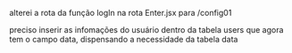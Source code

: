 alterei a rota da função logIn na rota Enter.jsx
para /config01

preciso inserir as infomações do usuário dentro da tabela users que agora tem o campo data, dispensando a necessidade da tabela data